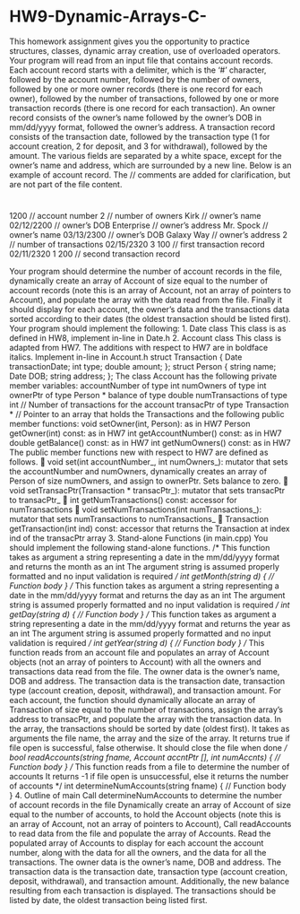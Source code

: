 # HW9-Dynamic-Arrays-C-
This homework assignment gives you the opportunity to practice structures, classes, dynamic array creation, use of overloaded operators. Your program will read from an input file that contains account records. Each account record starts with a delimiter, which is the ‘#’ character, followed by the account number, followed by the number of owners, followed by one or more owner records (there is one record for each owner), followed by the number of transactions, followed by one or more transaction records (there is one record for each transaction). An owner record consists of the owner’s name followed by the owner’s DOB in mm/dd/yyyy format, followed the owner’s address. A transaction record consists of the transaction date, followed by the transaction type (1 for account creation, 2 for deposit, and 3 for withdrawal), followed by the amount. The various fields are separated by a white space, except for the owner’s name and address, which are surrounded by a new line. Below is an example of account record. The // comments are added for clarification, but are not part of the file content. 

#
1200 // account number 
2 // number of owners 
Kirk // owner’s name 
02/12/2200 // owner’s DOB 
Enterprise // owner’s address 
Mr. Spock // owner’s name 
03/13/2300 // owner’s DOB 
Galaxy Way // owner’s address 
2 // number of transactions 
02/15/2320 3 100 // first transaction record 
02/11/2320 1 200 // second transaction record 

Your program should determine the number of account records in the file, dynamically create an array of Account of size equal to the number of account records (note this is an array of Account, not an array of pointers to Account), and populate the array with the data read from the file. Finally it should display for each account, the owner’s data and the transactions data sorted according to their dates (the oldest transaction should be listed first). Your program should implement the following: 1. Date class This class is as defined in HW8, implement in-line in Date.h 2. Account class This class is adapted from HW7. The additions with respect to HW7 are in boldface italics. Implement in-line in Account.h struct Transaction {  Date transactionDate;  int type;  double amount; }; struct Person {  string name;  Date DOB;  string address; }; The class Account has the following private member variables:  accountNumber of type int  numOwners of type int  ownerPtr of type Person *  balance of type double  numTransactions of type int // Number of transactions for the account  transacPtr of type Transaction * // Pointer to an array that holds the Transactions and the following public member functions:  void setOwner(int, Person): as in HW7  Person getOwner(int) const: as in HW7  int getAccountNumber() const: as in HW7 double getBalance() const: as in HW7  int getNumOwners() const: as in HW7 The public member functions new with respect to HW7 are defined as follows.  void set(int accountNumber_, int numOwners_): mutator that sets the accountNumber and numOwners, dynamically creates an array of Person of size numOwners, and assign to ownerPtr. Sets balance to zero.  void setTransacPtr(Transaction * transacPtr_): mutator that sets transacPtr to transacPtr_  int getNumTransactions() const: accessor for numTransactions  void setNumTransactions(int numTransactions_): mutator that sets numTransactions to numTransactions_  Transaction getTransaction(int ind) const: accessor that returns the Transaction at index ind of the transacPtr array 3. Stand-alone Functions (in main.cpp) You should implement the following stand-alone functions. /* This function takes as argument a string representing a date in the mm/dd/yyyy format and returns the month as an int The argument string is assumed properly formatted and no input validation is required */ int getMonth(string d) {  // Function body } /* This function takes as argument a string representing a date in the mm/dd/yyyy format and returns the day as an int The argument string is assumed properly formatted and no input validation is required */ int getDay(string d) {  // Function body } /* This function takes as argument a string representing a date in the mm/dd/yyyy format and returns the year as an int The argument string is assumed properly formatted and no input validation is required */ int getYear(string d) {  // Function body } /* This function reads from an account file and populates an array of Account objects (not an array of pointers to Account) with all the owners and transactions data read from the file. The owner data is the owner’s name, DOB and address. The transaction data is the transaction date, transaction type (account creation, deposit, withdrawal), and transaction amount. For each account, the function should dynamically allocate an array of Transaction of size equal to the number of transactions, assign the array’s address to transacPtr, and populate the array with the transaction data. In the array, the transactions should be sorted by date (oldest first). It takes as arguments the file name, the array and the size of the array. It returns true if file open is successful, false otherwise. It should close the file when done */ bool readAccounts(string fname, Account accntPtr [], int numAccnts) {  // Function body } /* This function reads from a file to determine the number of accounts It returns -1 if file open is unsuccessful, else it returns the number of accounts */ int determineNumAccounts(string fname) {  // Function body } 4. Outline of main Call determineNumAccounts to determine the number of account records in the file Dynamically create an array of Account of size equal to the number of accounts, to hold the Account objects (note this is an array of Account, not an array of pointers to Account), Call readAccounts to read data from the file and populate the array of Accounts. Read the populated array of Accounts to display for each account the account number, along with the data for all the owners, and the data for all the transactions. The owner data is the owner’s name, DOB and address. The transaction data is the transaction date, transaction type (account creation, deposit, withdrawal), and transaction amount. Additionally, the new balance resulting from each transaction is displayed. The transactions should be listed by date, the oldest transaction being listed first.
